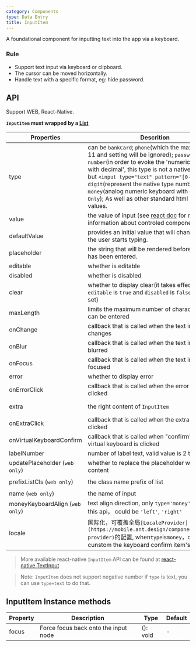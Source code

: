 ```yaml
---
category: Components
type: Data Entry
title: InputItem
---
```


A foundational component for inputting text into the app via a keyboard.

### Rule
- Support text input via keyboard or clipboard.
- The cursor can be moved horizontally.
- Handle text with a specific format, eg: hide password.


## API

Support WEB, React-Native.

**`InputItem` must wrapped by a [List](https://mobile.ant.design/components/list)**

Properties | Descrition | Type | Default
-----------|------------|------|--------
| type    | can be `bankCard`; `phone`(which the maxLength is 11 and setting will be ignored); `password`; `number`(in order to evoke the 'numeric keyboard with decimal', this type is not a native number, but `<input type="text" pattern="[0-9]*"/>`); `digit`(represent the native type number); `money`(analog numeric keyboard with decimal,`Web Only`); As well as other standard html input type values. | String |  `text`  |
| value | the value of input (see [react doc](https://facebook.github.io/react/docs/forms.html) for more information about controled component)  | String | |
| defaultValue | provides an initial value that will change when the user starts typing. | String |  -  |
| placeholder  | the string that will be rendered before text input has been entered. | String | ''  |
| editable    | whether is editable        | bool |  true  |
| disabled    | whether is disabled       | bool |  false  |
| clear      |  whether to display clear(it takes effect only `editable` is `true` and `disabled` is `false` has been set) | bool | false  |
| maxLength      |  limits the maximum number of characters that can be entered      | number |    |
| onChange    | callback that is called when the text input's text changes | (val: string): void |  -  |
| onBlur     | callback that is called when the text input is blurred | (val: string): void |   -  |
| onFocus    | callback that is called when the text input is focused | (val: string): void |  -  |
| error       | whether to display error       | bool |  false  |
| onErrorClick   | callback that is called when the error icon is clicked  | (e: Object): void |   |
| extra       | the right content of `InputItem`   | string or node |  ''  |
| onExtraClick      | callback that is called when the extra content is clicked | (e: Object): void |  |
| onVirtualKeyboardConfirm | callback that is called when "confirm" button of virtual keyboard is clicked | (e: Object): void |  |
| labelNumber  | number of label text, valid value is 2 to 7 | number | `5` |
| updatePlaceholder (`web only`) | whether to replace the placeholder with cleared content | bool | false|
| prefixListCls (`web only`)    |   the class name prefix of list      | String |  `am-list`  |
| name (`web only`)   | the name of input       | String |   |
| moneyKeyboardAlign (`web only`)   | text align direction, only `type='money'` support this api， could be `'left'`, `'right'`       | String |  'right'  |
| locale   | 国际化，可覆盖全局`[LocaleProvider](https://mobile.ant.design/components/locale-provider)`的配置,  when`type`is`money`，can cunstom the keyboard confirm item's label | Object: { confirmLabel } |  无 |

> More available react-native `InputItem` API can be found at [react-native TextInput](http://facebook.github.io/react-native/docs/textinput.html)

> Note: `InputItem` does not support negative number if `type` is text, you can use `type=text` to do that.

## InputItem Instance methods

Property | Description | Type | Default
----|-----|------|------
| focus    | Force focus back onto the input node  | (): void |  -  |

